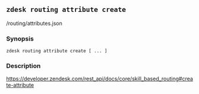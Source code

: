 ## `zdesk routing attribute create`

/routing/attributes.json

### Synopsis

    zdesk routing attribute create [ ... ]

### Description

https://developer.zendesk.com/rest_api/docs/core/skill_based_routing#create-attribute

